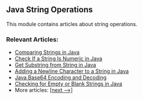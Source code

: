 ## Java String Operations

This module contains articles about string operations.

### Relevant Articles:
- [Comparing Strings in Java](https://www.baeldung.com/java-compare-strings)
- [Check If a String Is Numeric in Java](https://www.baeldung.com/java-check-string-number)
- [Get Substring from String in Java](https://www.baeldung.com/java-substring)
- [Adding a Newline Character to a String in Java](https://www.baeldung.com/java-string-newline)
- [Java Base64 Encoding and Decoding](https://www.baeldung.com/java-base64-encode-and-decode)
- [Checking for Empty or Blank Strings in Java](https://www.baeldung.com/java-blank-empty-strings)
- More articles: [[next -->]](../core-java-string-operations-2)
